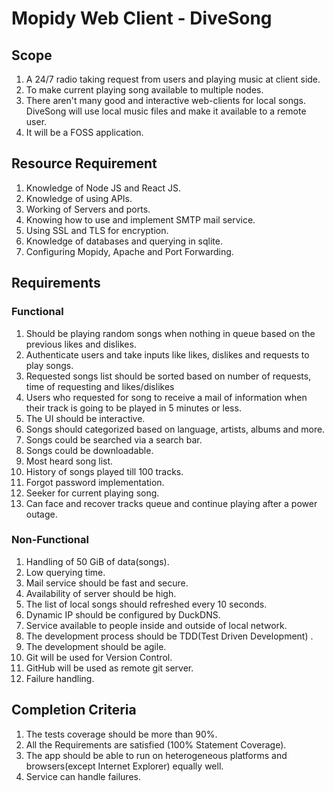 # Mopidy Web Client - DiveSong

## Scope

1. A 24/7 radio taking request from users and playing music at client side.
2. To make current playing song available to multiple nodes.
3. There aren't many good and interactive web-clients for local songs. DiveSong will use local music files and make it available to a remote user.
4. It will be a FOSS application.

## Resource Requirement

1. Knowledge of Node JS and React JS.
2.  Knowledge of using APIs.
3. Working of Servers and ports.
4. Knowing how to use and implement SMTP mail service.
5. Using SSL and TLS for encryption.
6. Knowledge of databases and querying in sqlite.
7. Configuring Mopidy, Apache and Port Forwarding.

## Requirements

### Functional

1. Should be playing random songs when nothing in queue based on the previous likes and dislikes.
2. Authenticate users and take inputs like likes, dislikes and requests to play songs.
3. Requested songs list should be sorted based on number of requests, time of requesting and likes/dislikes
4. Users who requested for song to receive a mail of information when their track is going to be played in 5 minutes or less.
5. The UI should be interactive.
6. Songs should categorized based on language, artists, albums and more.
7. Songs could be searched via a search bar.
8. Songs could be downloadable.
9. Most heard song list.
10. History of songs played till 100 tracks.
11. Forgot password implementation.
12. Seeker for current playing song.
13. Can face and recover tracks queue and continue playing after a power outage.

### Non-Functional

1. Handling of 50 GiB of data(songs).
2. Low querying time.
3. Mail service should be fast and secure.
4. Availability of server should be high.
5. The list of local songs should refreshed every 10 seconds.
6. Dynamic IP should be configured by DuckDNS.
7. Service available to people inside and outside of local network.
8. The development process should be TDD(Test Driven Development) .
9. The development should be agile.
10. Git will be used for Version Control.
11. GitHub will be used as remote git server.
12. Failure handling.

## Completion Criteria

1. The tests coverage should be more than 90%.
2. All the Requirements are satisfied (100% Statement Coverage).
3. The app should be able to run on heterogeneous platforms and browsers(except Internet Explorer) equally well.
4. Service can handle failures.